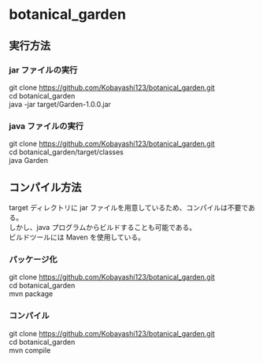 # botanical_garden

## 実行方法

### jar ファイルの実行

git clone https://github.com/Kobayashi123/botanical_garden.git<br>
cd botanical_garden<br>
java -jar target/Garden-1.0.0.jar<br>

### java ファイルの実行

git clone https://github.com/Kobayashi123/botanical_garden.git<br>
cd botanical_garden/target/classes<br>
java Garden<br>

## コンパイル方法

target ディレクトリに jar ファイルを用意しているため、コンパイルは不要である。<br>
しかし、java プログラムからビルドすることも可能である。<br>
ビルドツールには Maven を使用している。<br>

### パッケージ化

git clone https://github.com/Kobayashi123/botanical_garden.git<br>
cd botanical_garden<br>
mvn package<br>

### コンパイル

git clone https://github.com/Kobayashi123/botanical_garden.git<br>
cd botanical_garden<br>
mvn compile<br>
